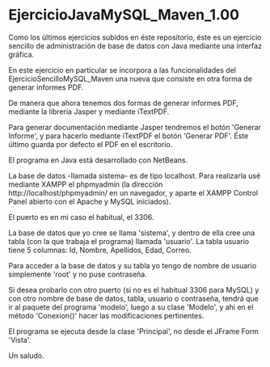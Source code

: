 # EjercicioJavaMySQL_Maven_1.00

Como los últimos ejercicios subidos en éste repositorio, éste es un ejercicio sencillo de administración de base de datos con Java mediante
una interfaz gráfica.

En este ejercicio en particular se incorpora a las funcionalidades del EjercicioSencilloMySQL_Maven una nueva que consiste en otra forma de
generar informes PDF. 

De manera que ahora tenemos dos formas de generar informes PDF, mediante la librería Jasper y mediante iTextPDF. 

Para generar documentación mediante Jasper tendremos el botón 'Generar Informe', y para hacerlo mediante iTextPDF el botón 'Generar PDF'. 
Éste último guarda por defecto el PDF en el escritorio. 

El programa en Java está desarrollado con NetBeans.

La base de datos -llamada sistema- es de tipo localhost. Para realizarla usé mediante XAMPP el phpmyadmin (la dirección http://localhost/phpmyadmin/ en un navegador, y aparte el XAMPP Control Panel abierto con el Apache y MySQL iniciados).

El puerto es en mi caso el habitual, el 3306.

La base de datos que yo cree se llama 'sistema', y dentro de ella cree una tabla (con la que trabaja el programa) llamada 'usuario'. La tabla usuario tiene 5 columnas: Id, Nombre, Apellidos, Edad, Correo.

Para acceder a la base de datos y su tabla yo tengo de nombre de usuario simplemente 'root' y no puse contraseña.

Si desea probarlo con otro puerto (si no es el habitual 3306 para MySQL) y con otro nombre de base de datos, tabla, usuario o contraseña, tendrá que ir al paquete del programa 'modelo', luego a su clase 'Modelo', y ahí en el método 'Conexion()' hacer las modificaciones pertinentes.

El programa se ejecuta desde la clase 'Principal', no desde el JFrame Form 'Vista'.

Un saludo.


